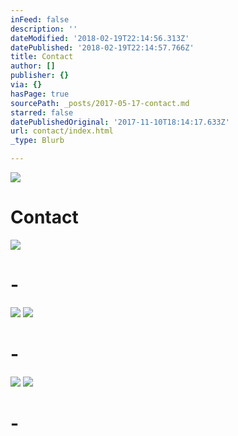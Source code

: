 ```yaml
---
inFeed: false
description: ''
dateModified: '2018-02-19T22:14:56.313Z'
datePublished: '2018-02-19T22:14:57.766Z'
title: Contact
author: []
publisher: {}
via: {}
hasPage: true
sourcePath: _posts/2017-05-17-contact.md
starred: false
datePublishedOriginal: '2017-11-10T18:14:17.633Z'
url: contact/index.html
_type: Blurb

---
```

![](https://the-grid-user-content.s3-us-west-2.amazonaws.com/6b540b87-8378-475a-bda7-d35cb83955da.jpg)

# **Contact**
![](https://the-grid-user-content.s3-us-west-2.amazonaws.com/e2166030-7b15-4303-83e6-b2d6cce4960a.png)

# -
![](https://s3-us-west-2.amazonaws.com/the-grid-img/p/a5d8972efebce77bcf7747aa6d4ff2015c35e8f2.png)
![](https://s3-us-west-2.amazonaws.com/the-grid-img/p/bb2c2a09b160dc0c483a98a88f2469e8161d72dc.png)

# -
![](https://the-grid-user-content.s3-us-west-2.amazonaws.com/b53322e4-f5aa-4fd5-bfe2-41389e7ed014.png)
![](https://the-grid-user-content.s3-us-west-2.amazonaws.com/2f7a2254-b92f-49cd-85dc-d2805d73372b.png)

# -